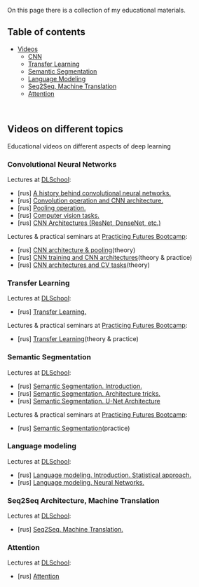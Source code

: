 
On this page there is a collection of my educational materials.

## Table of contents
- [Videos](#videos) <br />
  - [CNN](#cnn) <br />
  - [Transfer Learning](#transfer_learning) <br />
  - [Semantic Segmentation](#segmentation) <br />
  - [Language Modeling](#language_modeling) <br />
  - [Seq2Seq, Machine Translation](#mt) <br />
  - [Attention](#attention) <br />



<br/>

<a name="videos"/>

## Videos on different topics

Educational videos on different aspects of deep learning

<a name="cnn"/>

### Convolutional Neural Networks
Lectures at [DLSchool](dlschool.org):
- [rus] [A history behind convolutional neural networks.](https://youtu.be/Xq76hQHCkvQ)
- [rus] [Convolution operation and CNN architecture.](https://youtu.be/HpKGv-kYurk)
- [rus] [Pooling operation.](https://youtu.be/IxLuPHtZBTY)
- [rus] [Computer vision tasks.](https://youtu.be/3IPRcBIsgNA)
- [rus] [CNN Architectures (ResNet, DenseNet, etc.)](https://youtu.be/TcUPuKpIlhQ)

Lectures & practical seminars at [Practicing Futures Bootcamp](https://practicingfutures.org):
- [rus] [CNN architecture & pooling](https://youtu.be/xKNmEKA-BH8)(theory)
- [rus] [CNN training and CNN architectures](https://youtu.be/ThNWPwil_lk)(theory & practice)
- [rus] [CNN architectures and CV tasks](https://youtu.be/uezEoNKGAhs)(theory)

<a name="transfer_learning"/>

### Transfer Learning
Lectures at [DLSchool](dlschool.org):
- [rus] [Transfer Learning.](https://youtu.be/oLpREso27Zw)

Lectures & practical seminars at [Practicing Futures Bootcamp](https://practicingfutures.org):
- [rus] [Transfer Learning](https://youtu.be/ShtEhvxcWss)(theory & practice)

<a name="segmentation"/>

### Semantic Segmentation
Lectures at [DLSchool](dlschool.org):
- [rus] [Semantic Segmentation. Introduction.](https://youtu.be/awgMvmJQUF0)
- [rus] [Semantic Segmentation. Architecture tricks.](https://youtu.be/K73tZxH9nvE)
- [rus] [Semantic Segmentation. U-Net Architecture](https://youtu.be/yEuIV5FsRMs)

Lectures & practical seminars at [Practicing Futures Bootcamp](https://practicingfutures.org):
- [rus] [Semantic Segmentation](https://youtu.be/t8jY7X7_YWc)(practice)

<a name="language_modeling"/>

### Language modeling
Lectures at [DLSchool](dlschool.org):
- [rus] [Language modeling. Introduction. Statistical approach.](https://youtu.be/aS2A7b-4uT4)
- [rus] [Language modeling. Neural Networks.](https://youtu.be/-tK7WcE5Wfo)

<a name="mt"/>

### Seq2Seq Architecture, Machine Translation
Lectures at [DLSchool](dlschool.org):
- [rus] [Seq2Seq. Machine Translation.](https://youtu.be/N3TLYsn0TU8)

<a name="attention"/>

### Attention
Lectures at [DLSchool](dlschool.org):
- [rus] [Attention](https://youtu.be/G4vT5cvJSxY)
